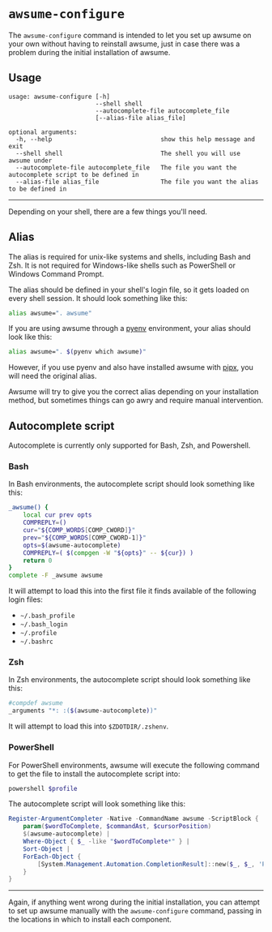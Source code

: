 # `awsume-configure`

The `awsume-configure` command is intended to let you set up awsume on your own without having to reinstall awsume, just in case there was a problem during the initial installation of awsume.

## Usage

```
usage: awsume-configure [-h]
                        --shell shell
                        --autocomplete-file autocomplete_file
                        [--alias-file alias_file]

optional arguments:
  -h, --help                              show this help message and exit
  --shell shell                           The shell you will use awsume under
  --autocomplete-file autocomplete_file   The file you want the autocomplete script to be defined in
  --alias-file alias_file                 The file you want the alias to be defined in
```

---

Depending on your shell, there are a few things you'll need.

## Alias

The alias is required for unix-like systems and shells, including Bash and Zsh. It is not required for Windows-like shells such as PowerShell or Windows Command Prompt.

The alias should be defined in your shell's login file, so it gets loaded on every shell session. It should look something like this:

```bash
alias awsume=". awsume"
```

If you are using awsume through a [pyenv](https://github.com/pyenv/pyenv) environment, your alias should look like this:

```bash
alias awsume=". $(pyenv which awsume)"
```

However, if you use pyenv and also have installed awsume with [pipx](https://github.com/pipxproject/pipx), you will need the original alias.

Awsume will try to give you the correct alias depending on your installation method, but sometimes things can go awry and require manual intervention.

## Autocomplete script

Autocomplete is currently only supported for Bash, Zsh, and Powershell.

### Bash

In Bash environments, the autocomplete script should look something like this:

```bash
_awsume() {
    local cur prev opts
    COMPREPLY=()
    cur="${COMP_WORDS[COMP_CWORD]}"
    prev="${COMP_WORDS[COMP_CWORD-1]}"
    opts=$(awsume-autocomplete)
    COMPREPLY=( $(compgen -W "${opts}" -- ${cur}) )
    return 0
}
complete -F _awsume awsume
```

It will attempt to load this into the first file it finds available of the following login files:

- `~/.bash_profile`
- `~/.bash_login`
- `~/.profile`
- `~/.bashrc`

### Zsh

In Zsh environments, the autocomplete script should look something like this:

```zsh
#compdef awsume
_arguments "*: :($(awsume-autocomplete))"
```

It will attempt to load this into `$ZDOTDIR/.zshenv`.

### PowerShell

For PowerShell environments, awsume will execute the following command to get the file to install the autocomplete script into:

```powershell
powershell $profile
```

The autocomplete script will look something like this:

```powershell
Register-ArgumentCompleter -Native -CommandName awsume -ScriptBlock {
    param($wordToComplete, $commandAst, $cursorPosition)
    $(awsume-autocomplete) |
    Where-Object { $_ -like "$wordToComplete*" } |
    Sort-Object |
    ForEach-Object {
        [System.Management.Automation.CompletionResult]::new($_, $_, 'ParameterValue', $_)
    }
}
```

---

Again, if anything went wrong during the initial installation, you can attempt to set up awsume manually with the `awsume-configure` command, passing in the locations in which to install each component.
